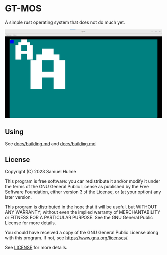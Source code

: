 # GT-MOS

A simple rust operating system that does not do much yet.

![An image of the operating system running in QEMU showing a teal background and 3 A letters at different text sizes. There is also a blue box and a red diagonal line in the top left corner](docs/images/Screenshot%202023-11-06%20190146.png)

## Using

See [docs/building.md](docs/running.md) and [docs/building.md](docs/running.md)

## License

Copyright (C) 2023  Samuel Hulme

This program is free software: you can redistribute it and/or modify
it under the terms of the GNU General Public License as published by
the Free Software Foundation, either version 3 of the License, or
(at your option) any later version.

This program is distributed in the hope that it will be useful,
but WITHOUT ANY WARRANTY; without even the implied warranty of
MERCHANTABILITY or FITNESS FOR A PARTICULAR PURPOSE.  See the
GNU General Public License for more details.

You should have received a copy of the GNU General Public License
along with this program.  If not, see <https://www.gnu.org/licenses/>.

See [LICENSE](./LICENSE) for more details.
